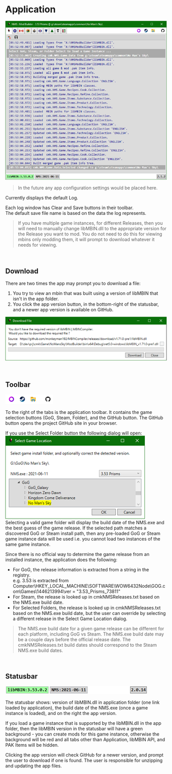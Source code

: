 # Application
![](Tab_Application.png)

> In the future any app configuration settings would be placed here.

Currently displays the default Log.

Each log window has Clear and Save buttons in their toolbar.</br>
The default save file name is based on the data the log represents.

> If you have multiple game instances, for different Releases, then you will need to manually change libMBIN.dll to the appropriate version for the Release you want to mod.
> You do not need to do this for viewing mbins only modding them, it will prompt to download whatever it needs for viewing.

</br>

## Download
There are two times the app may prompt you to download a file:
1) You try to view an mbin that was built using a version of libMBIN that isn't in the app folder.
2) You click the app version button, in the bottom-right of the statusbar, and a newer app version is available on GitHub.

![](Download.png)

</br>

## Toolbar
![](Toolbar.png)

To the right of the tabs is the application toolbar.
It contains the game selection buttons (GoG, Steam, Folder), and the GitHub button.
The GitHub button opens the project GitHub site in your browser.

If you use the Select Folder button the following dialog will open:</br>
![](SelectGameFolder.png)</br>
Selecting a valid game folder will display the build date of the NMS.exe and the best guess of the game release.
If the selected path matches a discovered GoG or Steam install path, then any pre-loaded GoG or Steam game instance data will be used i.e. you cannot load two instances of the same game instance.

Since there is no official way to determine the game release from an installed instance, the application does the following:
- For GoG, the release information is extracted from a string in the registry.</br>
  e.g. 3.53 is extracted from Computer\HKEY_LOCAL_MACHINE\SOFTWARE\WOW6432Node\GOG.com\Games\1446213994\ver = "3.53_Prisms_73811"
- For Steam, the release is looked up in cmkNMSReleases.txt based on the NMS.exe build date.
- For Selected Folders, the release is looked up in cmkNMSReleases.txt based on the NMS.exe build date, but the user can override by selecting a different release in the Select Game Location dialog.

> The NMS.exe build date for a given game release can be different for each platform, including GoG vs Steam.
> The NMS.exe build date may be a couple days before the official release date.
> The cmkNMSReleases.txt build dates should correspond to the Steam NMS.exe build dates.

</br>

## Statusbar
![](Statusbar.png)

The statusbar shows: version of libMBIN.dll in application folder (one link loaded by application),
the build date of the NMS.exe (once a game instance is loaded), and on the right the app version.

If you load a game instance that is supported by the libMBIN.dll in the app folder, then the libMBIN version in the statusbar will have a green background - you can create mods for this game instance,
otherwise the background will be red and all tabs other than Application, libMBIN API, and PAK Items will be hidden. 

Clicking the app version will check GitHub for a newer version, and prompt the user to download if one is found.
The user is responsible for unzipping and updating the app files.

</br>
